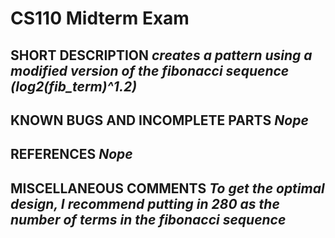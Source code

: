 # CS110 Midterm Exam

## SHORT DESCRIPTION *creates a pattern using a modified version of the fibonacci sequence (log2(fib_term)^1.2)*

## KNOWN BUGS AND INCOMPLETE PARTS *Nope*

## REFERENCES *Nope*

## MISCELLANEOUS COMMENTS *To get the optimal design, I recommend putting in 280 as the number of terms in the fibonacci sequence*